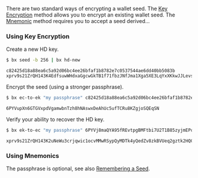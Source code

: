 There are two standard ways of encrypting a wallet seed. The [Key Encryption](#Key-Encryption) method allows you to encrypt an existing wallet seed. The [Mnemonic](#Mnemonic) method requires you to accept a seed derived...

### Using Key Encryption
Create a new HD key.
```sh
$ bx seed -b 256 | bx hd-new
```
```
c82425d18a88ea6c5a92d06bc4ee26bfaf1b8782e7c0537544ae6dd40bb5083b
xprv9s21ZrQH143K4EdfsuwWHdxaGgcwGkTB1f71fbzJNfJma1Xga5XE3LqYxXKkwJJLevsp16iDRyk35MwvmKEEyyqLkHQVziTNs6VtPr1xGM8
```

Encrypt the seed (using a stronger passphrase).
```sh
$ bx ec-to-ek "my passphrase" c82425d18a88ea6c5a92d06bc4ee26bfaf1b8782e7c0537544ae6dd40bb5083b
```
```
6PYVupXn6GTGVxpdVgamwbnTzh8hNAswxDeAhUc5ufTCRu8KZgjoSQEqSN
```

Verify your ability to recover the HD key.

```sh
$ bx ek-to-ec "my passphrase" 6PYVj8maQYA95fREvtpgBMFtbi7U2T1B85zyjmEPqC7MknXowoV7yKzHXL | bx hd-new
```
```
xprv9s21ZrQH143K2uNeWu3crjqwic1ocvMMwRSypQyMDTk4yQedZv8zkBVUeq2gztk2HQCAvqNLhUfcHhbD1RGFQ1TTqDSWfTLW4qkxsPMdjNG
```
### Using Mnemonics
The passphrase is optional, see also [Remembering a Seed](How-to-Remember-a-Wallet-Seed).